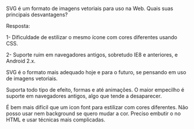 SVG é um formato de imagens vetoriais para uso na Web. Quais suas principais desvantagens?

Resposta:

1- Dificuldade de estilizar o mesmo ícone com cores diferentes usando CSS.

2- Suporte ruim em navegadores antigos, sobretudo IE8 e anteriores, e Android 2.x.

SVG é o formato mais adequado hoje e para o futuro, se pensando em uso de imagens vetoriais.

Suporta todo tipo de efeito, formas e até animações. O maior empecilho é suporte em navegadores antigos, algo que tende a desaparecer.

É bem mais difícil que um icon font para estilizar com cores diferentes. Não posso usar nem background se quero mudar a cor. Preciso embutir o no HTML e usar técnicas mais complicadas.
